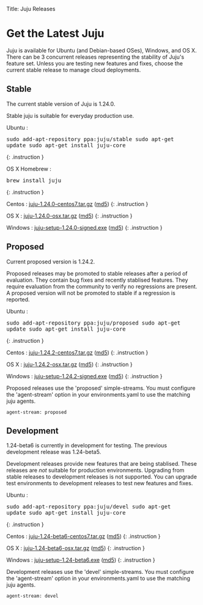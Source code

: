 Title: Juju Releases


# Get the Latest Juju

Juju is available for Ubuntu (and Debian-based OSes), Windows, and OS X.
There can be 3 concurrent releases representing the stability of Juju's
feature set. Unless you are testing new features and fixes, choose the
current stable release to manage cloud deployments.


## Stable

The current stable version of Juju is 1.24.0.

Stable juju is suitable for everyday production use.

Ubuntu
: <pre>sudo add-apt-repository ppa:juju/stable
sudo apt-get update
sudo apt-get install juju-core</pre>
{: .instruction }

OS X Homebrew
: <pre>brew install juju</pre>
{: .instruction }

Centos
: [juju-1.24.0-centos7.tar.gz](https://launchpad.net/juju-core/1.24/1.24.0/+download/juju-1.24.0-centos7.tar.gz) ([md5](https://launchpad.net/juju-core/1.24/1.24.0/+download/juju-1.24.0-centos7.tar.gz/+md5))
{: .instruction }

OS X
: [juju-1.24.0-osx.tar.gz](https://launchpad.net/juju-core/1.24/1.24.0/+download/juju-1.24.0-osx.tar.gz) ([md5](https://launchpad.net/juju-core/1.24/1.24.0/+download/juju-1.24.0-osx.tar.gz/+md5))
{: .instruction }

Windows
: [juju-setup-1.24.0-signed.exe](https://launchpad.net/juju-core/1.24/1.24.0/+download/juju-setup-1.24.0-signed.exe) ([md5](https://launchpad.net/juju-core/1.24/1.24.0/+download/juju-setup-1.24.0-signed.exe/+md5))
{: .instruction }


## Proposed

Current proposed version is 1.24.2.

Proposed releases may be promoted to stable releases after a period of
evaluation. They contain bug fixes and recently stablised features. They
require evaluation from the community to verify no regressions are
present. A proposed version will not be promoted to stable if a
regression is reported.

Ubuntu
: <pre>sudo add-apt-repository ppa:juju/proposed
sudo apt-get update
sudo apt-get install juju-core</pre>
{: .instruction }

Centos
: [juju-1.24.2-centos7.tar.gz](https://launchpad.net/juju-core/1.24/1.24.2/+download/juju-1.24.2-centos7.tar.gz) ([md5](https://launchpad.net/juju-core/1.24/1.24.2/+download/juju-1.24.2-centos7.tar.gz/+md5))
{: .instruction }

OS X
: [juju-1.24.2-osx.tar.gz](https://launchpad.net/juju-core/1.24/1.24.2/+download/juju-1.24.2-osx.tar.gz) ([md5](https://launchpad.net/juju-core/1.24/1.24.2/+download/juju-1.24.2-osx.tar.gz/+md5))
{: .instruction }

Windows
: [juju-setup-1.24.2-signed.exe](https://launchpad.net/juju-core/1.24/1.24.2/+download/juju-setup-1.24.2.exe) ([md5](https://launchpad.net/juju-core/1.24/1.24.2/+download/juju-setup-1.24.2.exe/+md5))
{: .instruction }

Proposed releases use the 'proposed' simple-streams. You must configure
the 'agent-stream' option in your environments.yaml to use the matching
juju agents.

```no-highlight
agent-stream: proposed
```

## Development

1.24-beta6 is currently in development for testing.
The previous development release was 1.24-beta5.

Development releases provide new features that are being stablised.
These releases are *not* suitable for production environments. Upgrading
from stable releases to development releases is not supported. You can
upgrade test environments to development releases to test new features
and fixes.

Ubuntu
: <pre>sudo add-apt-repository ppa:juju/devel
sudo apt-get update
sudo apt-get install juju-core</pre>
{: .instruction }

Centos
: [juju-1.24-beta6-centos7.tar.gz](https://launchpad.net/juju-core/1.24/1.24-beta6/+download/juju-1.24-beta6-centos7.tar.gz) ([md5](https://launchpad.net/juju-core/1.24/1.24-beta6/+download/juju-1.24-beta6-centos7.tar.gz/+md5))
{: .instruction }

OS X
: [juju-1.24-beta6-osx.tar.gz](https://launchpad.net/juju-core/1.24/1.24-beta6/+download/juju-1.24-beta6-osx.tar.gz) ([md5](https://launchpad.net/juju-core/1.24/1.24-beta6/+download/juju-1.24-beta6-osx.tar.gz/+md5))
{: .instruction }

Windows
: [juju-setup-1.24-beta6.exe](https://launchpad.net/juju-core/1.24/1.24-beta6/+download/juju-setup-1.24-beta6.exe) ([md5](https://launchpad.net/juju-core/1.24/1.24-beta6/+download/juju-setup-1.24-beta6.exe/+md5))
{: .instruction }

Development releases use the 'devel' simple-streams. You must configure
the 'agent-stream' option in your environments.yaml to use the matching
juju agents.

```no-highlight
agent-stream: devel
```
